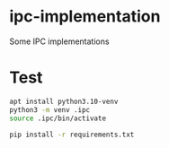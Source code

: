 # ipc-implementation
Some IPC implementations

# Test
```bash
apt install python3.10-venv
python3 -m venv .ipc
source .ipc/bin/activate

pip install -r requirements.txt
```